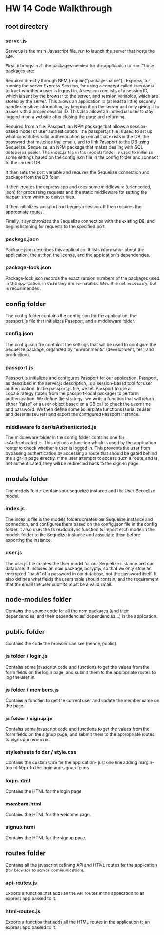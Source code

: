 # HW 14 Code Walkthrough

## root directory
### server.js
Server.js is the main Javascript file, run to launch the server that hosts the site.

First, it brings in all the packages needed for the application to run. Those packages are:

Required directly through NPM (require("package-name")):
Express, for running the server
Express-Session, for using a concept called /sessions/ to track whether a user is logged in. A session consists of a session ID, which is sent by the browser to the server, and session variables, which are stored by the server. This allows an application to (at least a little) securely handle sensitive information, by keeping it on the server and only giving it to a user with a proper session ID. This also allows an individual user to stay logged in on a website after closing the page and returning.

Required from a file:
Passport, an NPM package that allows a session-based model of user authentication. The passport.js file is used to set up what constitutes valid authentication (an email that exists in the DB, the password that matches that email), and to link Passport to the DB using Sequelize.
Sequelize, an NPM package that makes dealing with SQL databases easier. The index.js file in the models folder is used to initialize some settings based on the config.json file in the config folder and connect to the correct DB.

It then sets the port variable and requires the Sequelize connection and package from the DB foler.

It then creates the express app and uses some middleware (urlencoded, json) for processing requests and the static middleware for setting the filepath from which to deliver files.

It then initializes passport and begins a session. It then requires the appropriate routes.

Finally, it synchronizes the Sequelize connection with the existing DB, and begins listening for requests to the specified port.

### package.json
Package.json describes this application. It lists information about the application, the author, the license, and the application's dependencies.

### package-lock.json
Package-lock.json records the exact version numbers of the packages used in the application, in case they are re-installed later. It is not necessary, but is recommended.

## config folder
The config folder contains the config.json for the application, the passport.js file that initializes Passport, and a middleware folder.

### config.json
The config.json file containst the settings that will be used to configure the Sequelize package, organized by "environments" (development, test, and production).

### passport.js
Passport.js initializes and configures Passport for our application. Passport, as described in the server.js description, is a session-based tool for user authentication. In the passport.js file, we tell Passport to use a LocalStrategy (taken from the passport-local package) to perform authentication. We define the strategy- we write a function that will return either "false" or a user object based on a DB call to check the username and password. We then define some boilerplate functions (serializeUser and deserializeUser) and export the configured Passport instance.

### middleware folder/isAuthenticated.js
The middleware folder in the config folder contains one file, isAuthenticated.js. This defines a function which is used by the application router to check whether a user is logged in. This prevents the user from bypassing authentication by accessing a route that should be gated behind the sign-in page directly. If the user attempts to access such a route, and is not authenticated, they will be redirected back to the sign-in page.

## models folder
The models folder contains our sequelize instance and the User Sequelize model.

### index.js
The index.js file in the models folders creates our Sequelize instance and connection, and configures them based on the config.json file in the config folder. It also uses the fs readdirSync function to import each model in the models folder to the Sequelize instance  and associate them before exporting the instance.

### user.js
The user.js file creates the User model for our Sequelize instance and our database. It includes an npm package, bcryptjs, so that we only store an encrypted "hash" of a password in our database, not the password itself. It also defines what fields the users table should contain, and the requirement that the email the user submits must be a valid email.

## node-modules folder
Contains the source code for all the npm packages (and their dependencies, and their dependencies' dependencies...) in the application.

## public folder
Contains the code the browser can see (hence, public).

### js folder / login.js
Contains some javascript code and functions to get the values from the form fields on the login page, and submit them to the appropriate routes to log the user in.

### js folder / members.js
Contains a function to get the current user and update the member name on the page.

### js folder / signup.js
Contains some javascript code and functions to get the values from the form fields on the signup page, and submit them to the appropriate routes to sign up a new user.

### stylesheets folder / style.css
Contains the custom CSS for the application- just one line adding margin-top of 50px to the login and signup forms.

### login.html
Contains the HTML for the login page.

### members.html
Contains the HTML for the welcome page.

### signup.html
Contains the HTML for the signup page.

## routes folder
Contains all the javascript defining API and HTML routes for the application (for browser to server communication).

### api-routes.js
Exports a function that adds all the API routes in the application to an express app passed to it.

### html-routes.js
Exports a function that adds all the HTML routes in the application to an express app passed to it.